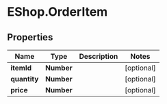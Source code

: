 # EShop.OrderItem

## Properties

Name | Type | Description | Notes
------------ | ------------- | ------------- | -------------
**itemId** | **Number** |  | [optional] 
**quantity** | **Number** |  | [optional] 
**price** | **Number** |  | [optional] 


